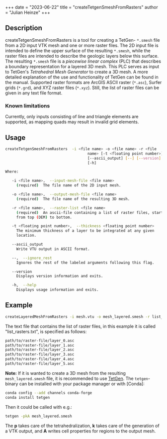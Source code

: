 +++
date = "2023-06-22"
title = "createTetgenSmeshFromRasters"
author = "Julian Heinze"
+++

## Description

createTetgenSmeshFromRasters is a tool for creating a TetGen- `*.smesh` file from a 2D input VTK mesh and one or more raster files.
The 2D input file is intended to define the upper surface of the resulting `*.smesh`, while the raster files are intended to describe the geologic layers below this surface.
The resulting `*.smesh` file is a *piecewise linear complex* (PLC) that describes a boundary representation for a layered 3D mesh.
This PLC serves as input to TetGen's *Tetrahedral Mesh Generator* to create a 3D mesh.
A more detailed explanation of the use and functionality of TetGen can be found in the manual.
Supported raster formats are ArcGIS ASCII raster (`*.asc`), Surfer grids (`*.grd`), and XYZ raster files (`*.xyz`).
Still, the list of raster files can be given in any text file format.

### Known limitations

Currently, only inputs consisting of line and triangle elements are supported, as mapping quads may result in invalid grid elements.

## Usage

```bash
createTetgenSmeshFromRasters  -i <file name> -o <file name> -r <file
                                     name> [-t <floating point number>]
                                     [--ascii_output] [--] [--version]
                                     [-h]

Where:

   -i <file name>,  --input-mesh-file <file name>
     (required)  The file name of the 2D input mesh.

   -o <file name>,  --output-mesh-file <file name>
     (required)  The file name of the resulting 3D mesh.

   -r <file name>,  --raster-list <file name>
     (required)  An ascii-file containing a list of raster files, starting
     from top (DEM) to bottom.

   -t <floating point number>,  --thickness <floating point number>
     The minimum thickness of a layer to be integrated at any given
     location.

   --ascii_output
     Write VTU output in ASCII format.

   --,  --ignore_rest
     Ignores the rest of the labeled arguments following this flag.

   --version
     Displays version information and exits.

   -h,  --help
     Displays usage information and exits.
```

## Example

```bash
createLayeredMeshFromRasters -i mesh.vtu -o mesh_layered.smesh -r list_rasters.txt
```

The text file that contains the list of raster files, in this example it is called "list_rasters.txt", is specified as follows:

```bash
path/to/raster-file/layer_0.asc
path/to/raster-file/layer_1.asc
path/to/raster-file/layer_2.asc
path/to/raster-file/layer_3.asc
path/to/raster-file/layer_4.asc
path/to/raster-file/layer_5.asc
```

**Note:** If it is wanted to create a 3D mesh from the resulting `mesh_layered.smesh` file, it is recommended to use [TetGen](https://wias-berlin.de/software/tetgen/). The `tetgen`-binary can be installed with your package manager or with [Conda]:

```bash
conda config --add channels conda-forge
conda install tetgen
```

Then it could be called with e.g.:

```bash
tetgen -pkA mesh_layered.smesh
```

The **p** takes care of the tetrahedralization, **k** takes care of the generation of a VTK output, and **A** writes cell properties for regions to the output mesh.
